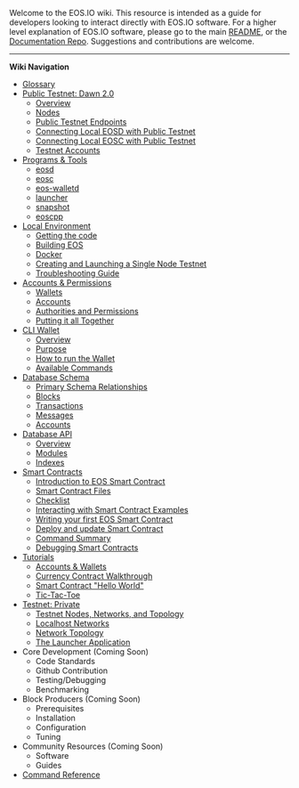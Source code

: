 Welcome to the EOS.IO wiki. This resource is intended as a guide for developers looking to interact directly with EOS.IO software. For a higher level explanation of EOS.IO software, please go to the main [README](https://github.com/EOSIO/eos), or the [Documentation Repo](https://github.com/EOSIO/Documentation). Suggestions and contributions are welcome.

---
**Wiki Navigation**

- [Glossary](Glossary)
- [Public Testnet: Dawn 2.0](Testnet%3A%20Public)
  * [Overview](Testnet%3A%20Public#overview)
  * [Nodes](Testnet%3A%20Public#nodes)
  * [Public Testnet Endpoints](Testnet%3A%20Public#public-testnet-endpoints)
  * [Connecting Local EOSD with Public Testnet](Testnet%3A%20Public#connecting-local-eosd-with-public-testnet)
  * [Connecting Local EOSC with Public Testnet](Testnet%3A%20Public#connecting-local-eosc-with-public-testnet)
  * [Testnet Accounts](Testnet%3A%20Public#accounts-on-testnet)
- [Programs & Tools](Programs-&-Tools)
  * [eosd](Programs-&-Tools#eosd)
  * [eosc](Programs-&-Tools#eosc)
  * [eos-walletd](Programs-&-Tools#eos-walletd)
  * [launcher](Programs-&-Tools#launcher)
  * [snapshot](Programs-&-Tools#snapshot)
  * [eoscpp](Programs-&-Tools#eoscpp)
- [Local Environment](Local-Environment)
  * [Getting the code](Local-Environment#1-getting-the-code)
  * [Building EOS](Local-Environment#2-building-eos)
  * [Docker](Local-Environment#3-docker)
  * [Creating and Launching a Single Node Testnet](Local-Environment#4-creating-and-launching-a-single-node-testnet)
  * [Troubleshooting Guide](Local-Environment#5-troubleshooting-guide)
- [Accounts & Permissions](Accounts%20%26%20Permissions)
  * [Wallets](Accounts%20%26%20Permissions#1-wallets)
  * [Accounts](Accounts%20%26%20Permissions#2-accounts)
  * [Authorities and Permissions](Accounts%20%26%20Permissions#3-authorities-and-permissions)
  * [Putting it all Together](Accounts%20%26%20Permissions#4-putting-it-all-together)
- [CLI Wallet](CLI%20Wallet)
  * [Overview](CLI%20Wallet#1-overview)
  * [Purpose](CLI%20Wallet#2-purpose)
  * [How to run the Wallet](CLI%20Wallet#3-how-to-run-the-wallet)
  - [Available Commands](CLI%20Wallet#4-available-commands)
- [Database Schema](Database%20Schema)
  * [Primary Schema Relationships](Database%20Schema#1-primary-schema-relationships)
  * [Blocks](Database%20Schema#2-blocks)
  * [Transactions](Database%20Schema#3-transaction)
  * [Messages](Database%20Schema#4-message)
  * [Accounts](Database%20Schema#5-accounts-collection)
- [Database API](Database%20API)
  * [Overview](Database%20API#1-overview)
  * [Modules](Database%20API#2-modules)
  * [Indexes](Database%20API#3-indexes)
- [Smart Contracts](Smart%20Contract)
  * [Introduction to EOS Smart Contract](Smart%20Contract#1-introduction-to-eos-smart-contract)
  * [Smart Contract Files](Smart%20Contract#2-smart-contract-files)
  * [Checklist](Smart%20Contract#3-checklist)
  * [Interacting with Smart Contract Examples](Smart%20Contract#4-interacting-with-smart-contract-examples)
  * [Writing your first EOS Smart Contract](Smart%20Contract#5-writing-your-first-eos-smart-contract)
  * [Deploy and update Smart Contract](Smart%20Contract#6-deploy-and-update-smart-contract)
  * [Command Summary](Smart%20Contract#7-command-summary)
  * [Debugging Smart Contracts](Smart%20Contract#8-debugging-smart-contract)
- [Tutorials](Tutorials)
  * [Accounts & Wallets](Tutorials#1-accounts--wallets)
  * [Currency Contract Walkthrough](Tutorials#2-currency-contract-walkthrough)
  * [Smart Contract "Hello World"](Tutorials#3-smart-contract-hello-world)
  * [Tic-Tac-Toe](Tutorials#4-tic-tac-toe)
- [Testnet: Private](Testnet%3A%20Private)
  * [Testnet Nodes, Networks, and Topology](Testnet%3A%20Private#testnet-nodes-networks-and-topology)
  * [Localhost Networks](Testnet%3A%20Private#localhost-networks)
  * [Network Topology](Testnet%3A%20Private#network-topology)
  * [The Launcher Application](Testnet%3A%20Private#the-launcher-application)
- Core Development (Coming Soon)
  * Code Standards
  * Github Contribution
  * Testing/Debugging
  * Benchmarking
- Block Producers (Coming Soon)
  * Prerequisites
  * Installation
  * Configuration
  * Tuning
- Community Resources (Coming Soon)
  * Software
  * Guides
- [Command Reference](Command%20Reference)
